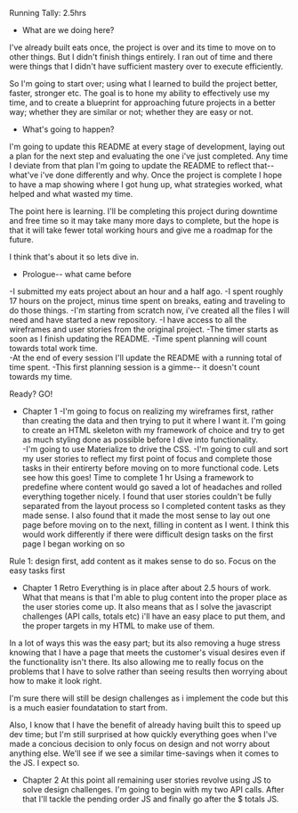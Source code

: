 Running Tally: 2.5hrs
* What are we doing here?

I've already built eats once, the project is over and its time to move on to other things.  But I didn't finish things entirely.  I ran out of time and there were things that I didn't have sufficient mastery over to execute efficiently.  

So I'm going to start over; using what I learned to build the project better, faster, stronger etc.  The goal is to hone my ability to effectively use my time, and to create a blueprint for approaching future projects in a better way; whether they are similar or not; whether they are easy or not.

* What's going to happen?

I'm going to update this README at every stage of development, laying out a plan for the next step and evaluating the one i've just completed.  Any time I deviate from that plan I'm going to update the README to reflect that-- what've i've done differently and why.  Once the project is complete I hope to have a map showing where I got hung up, what strategies worked, what helped and what wasted my time.  

The point here is learning. I'll be completing this project during downtime and free time so it may take many more days to complete, but the hope is that it will take fewer total working hours and give me a roadmap for the future.

I think that's about it so lets dive in.

* Prologue-- what came before

-I submitted my eats project about an hour and a half ago.
-I spent roughly 17 hours on the project, minus time spent on breaks, eating and traveling to do those things.
-I'm starting from scratch now, i've created all the files I will need and have started a new repository.
-I have access to all the wireframes and user stories from the original project.
-The timer starts as soon as I finish updating the README.
-Time spent planning will count towards total work time.  
-At the end of every session I'll update the README with a running total of time spent.
-This first planning session is a gimme-- it doesn't count towards my time.

Ready?
GO!

* Chapter 1
-I'm going to focus on realizing my wireframes first, rather than creating the data and then trying to put it where I want it.  I'm going to create an HTML skeleton with my framework of choice and try to get as much styling done as possible before I dive into functionality.  
-I'm going to use Materialize to drive the CSS.
-I'm going to cull and sort my user stories to reflect my first point of focus and complete those tasks in their entirerty before moving on to more functional code.
Lets see how this goes!
Time to complete 1 hr
Using a framework to predefine where content would go saved a lot of headaches and rolled everything together nicely.  I found that user stories couldn't be fully separated from the layout process so I completed content tasks as they made sense.  I also found that it made the most sense to lay out one page before moving on to the next, filling in content as I went.
I think this would work differently if there were difficult design tasks on the first page I began working on so

Rule 1: design first, add content as it makes sense to do so.  Focus on the easy tasks first

* Chapter 1 Retro
Everything is in place after about 2.5 hours of work.  What that means is that I'm able to plug content into the proper place as the user stories come up.  It also means that as I solve the javascript challenges (API calls, totals etc) i'll have an easy place to put them, and the proper targets in my HTML to make use of them.  

In a lot of ways this was the easy part; but its also removing a huge stress knowing that I have a page that meets the customer's visual desires even if the functionality isn't there.  Its also allowing me to really focus on the problems that I have to solve rather than seeing results then worrying about how to make it look right.  

I'm sure there will still be design challenges as i implement the code but this is a much easier foundatation to start from.

Also, I know that I have the benefit of already having built this to speed up dev time; but I'm still surprised at how quickly everything goes when I've made a concious decision to only focus on design and not worry about anything else.  We'll see if we see a similar time-savings when it comes to the JS.  I expect so.

* Chapter 2
At this point all remaining user stories revolve using JS to solve design challenges.  I'm going to begin with my two API calls.  After that I'll tackle the pending order JS and finally go after the $ totals JS.  
